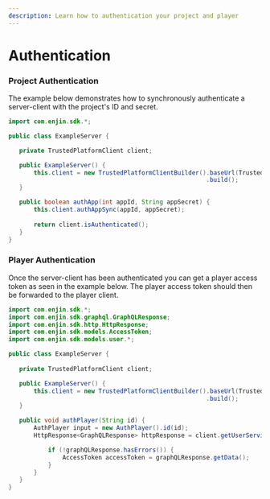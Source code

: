 ```yaml
---
description: Learn how to authentication your project and player
---
```


# Authentication

### Project Authentication

The example below demonstrates how to synchronously authenticate a server-client with the project's ID and secret.

```java
import com.enjin.sdk.*;

public class ExampleServer {

   private TrustedPlatformClient client;

   public ExampleServer() {
       this.client = new TrustedPlatformClientBuilder().baseUrl(TrustedPlatformClientBuilder.KOVAN)
                                                       .build();
   }

   public boolean authApp(int appId, String appSecret) {
       this.client.authAppSync(appId, appSecret);
       
       return client.isAuthenticated();
   }
}
```

### Player Authentication

Once the server-client has been authenticated you can get a player access token as seen in the example below. The player access token should then be forwarded to the player client.

```java
import com.enjin.sdk.*;
import com.enjin.sdk.graphql.GraphQLResponse;
import com.enjin.sdk.http.HttpResponse;
import com.enjin.sdk.models.AccessToken;
import com.enjin.sdk.models.user.*;

public class ExampleServer {
   
   private TrustedPlatformClient client;

   public ExampleServer() {
       this.client = new TrustedPlatformClientBuilder().baseUrl(TrustedPlatformClientBuilder.KOVAN)
                                                       .build();
   }

   public void authPlayer(String id) {
       AuthPlayer input = new AuthPlayer().id(id);
       HttpResponse<GraphQLResponse> httpResponse = client.getUserService().authUserSync(input);<br><br>        if (!httpResponse.isEmpty()) {<br>            GraphQLResponse graphQLResponse = httpResponse.body();

           if (!graphQLResponse.hasErrors()) {
               AccessToken accessToken = graphQLResponse.getData();
           }
       }
   }
}
```



